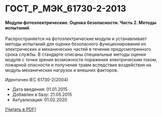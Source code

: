 # ГОСТ_Р_МЭК_61730-2-2013

#### Модули фотоэлектрические. Оценка безопасности. Часть 2. Методы испытаний

Распространяется на фотоэлектрические модули и устанавливает методы испытаний для оценки безопасного функционирования их электрических и механических частей в течение предусмотренного срока службы. В стандарте описаны специальные методы оценки модуля с точки зрения возможности поражения электрическим током, пожарной опасности и получения травм вследствие воздействия на модуль механических нагрузок и внешних факторов.

Идентичен IEC 61730-2(2004)

- Дата введения: 01.01.2015
- Добавлен в базу: 21.05.2015
- Актуализация: 01.02.2020

<a href="https://standartgost.ru/g/ГОСТ_Р_МЭК_61730-2-2013.pdf">[Читать в PDF]</a>